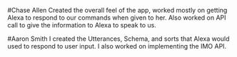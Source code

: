 #Chase Allen
  Created the overall feel of the app, worked mostly on getting Alexa to respond to our commands
  when given to her. Also worked on API call to give the information to Alexa to speak to us.

#Aaron Smith
I created the Utterances, Schema, and sorts that Alexa would used to respond to user input. I also worked on implementing the IMO API.
